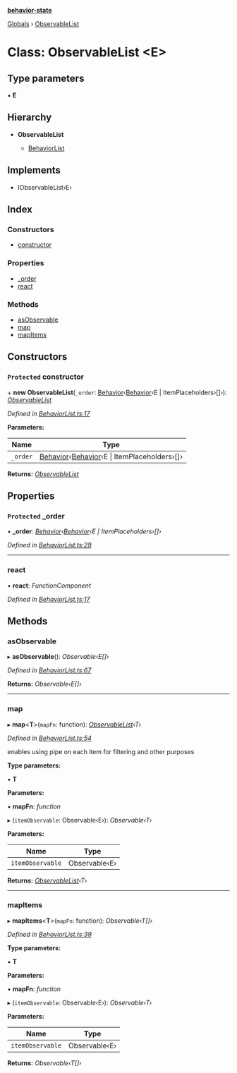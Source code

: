 **[behavior-state](../README.md)**

[Globals](../globals.md) › [ObservableList](observablelist.md)

# Class: ObservableList <**E**>

## Type parameters

▪ **E**

## Hierarchy

* **ObservableList**

  * [BehaviorList](behaviorlist.md)

## Implements

* IObservableList‹E›

## Index

### Constructors

* [constructor](observablelist.md#protected-constructor)

### Properties

* [_order](observablelist.md#protected-_order)
* [react](observablelist.md#react)

### Methods

* [asObservable](observablelist.md#asobservable)
* [map](observablelist.md#map)
* [mapItems](observablelist.md#mapitems)

## Constructors

### `Protected` constructor

\+ **new ObservableList**(`_order`: [Behavior](behavior.md)‹[Behavior](behavior.md)‹E | ItemPlaceholders›[]›): *[ObservableList](observablelist.md)*

*Defined in [BehaviorList.ts:17](https://github.com/colelawrence/behavior-state/blob/9130fa9/src/BehaviorList.ts#L17)*

**Parameters:**

Name | Type |
------ | ------ |
`_order` | [Behavior](behavior.md)‹[Behavior](behavior.md)‹E \| ItemPlaceholders›[]› |

**Returns:** *[ObservableList](observablelist.md)*

## Properties

### `Protected` _order

• **_order**: *[Behavior](behavior.md)‹[Behavior](behavior.md)‹E | ItemPlaceholders›[]›*

*Defined in [BehaviorList.ts:29](https://github.com/colelawrence/behavior-state/blob/9130fa9/src/BehaviorList.ts#L29)*

___

###  react

• **react**: *FunctionComponent*

*Defined in [BehaviorList.ts:17](https://github.com/colelawrence/behavior-state/blob/9130fa9/src/BehaviorList.ts#L17)*

## Methods

###  asObservable

▸ **asObservable**(): *Observable‹E[]›*

*Defined in [BehaviorList.ts:67](https://github.com/colelawrence/behavior-state/blob/9130fa9/src/BehaviorList.ts#L67)*

**Returns:** *Observable‹E[]›*

___

###  map

▸ **map**<**T**>(`mapFn`: function): *[ObservableList](observablelist.md)‹T›*

*Defined in [BehaviorList.ts:54](https://github.com/colelawrence/behavior-state/blob/9130fa9/src/BehaviorList.ts#L54)*

enables using pipe on each item for filtering and other purposes

**Type parameters:**

▪ **T**

**Parameters:**

▪ **mapFn**: *function*

▸ (`itemObservable`: Observable‹E›): *Observable‹T›*

**Parameters:**

Name | Type |
------ | ------ |
`itemObservable` | Observable‹E› |

**Returns:** *[ObservableList](observablelist.md)‹T›*

___

###  mapItems

▸ **mapItems**<**T**>(`mapFn`: function): *Observable‹T[]›*

*Defined in [BehaviorList.ts:39](https://github.com/colelawrence/behavior-state/blob/9130fa9/src/BehaviorList.ts#L39)*

**Type parameters:**

▪ **T**

**Parameters:**

▪ **mapFn**: *function*

▸ (`itemObservable`: Observable‹E›): *Observable‹T›*

**Parameters:**

Name | Type |
------ | ------ |
`itemObservable` | Observable‹E› |

**Returns:** *Observable‹T[]›*